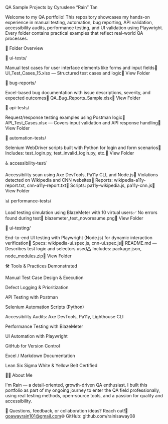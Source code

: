 QA Sample Projects by Cyruslene “Rain” Tan

Welcome to my QA portfolio! This repository showcases my hands-on experience in manual testing, automation, bug reporting, API validation, accessibility audits, performance testing, and UI validation using Playwright. Every folder contains practical examples that reflect real-world QA processes.

📁 Folder Overview

🧪 ui-tests/

Manual test cases for user interface elements like forms and input fields📄 UI_Test_Cases_15.xlsx — Structured test cases and logic🔗 View Folder

🔞 bug-reports/

Excel-based bug documentation with issue descriptions, severity, and expected outcomes📄 QA_Bug_Reports_Sample.xlsx🔗 View Folder

🔌 api-tests/

Request/response testing examples using Postman logic📄 API_Test_Cases.xlsx — Covers input validation and API response handling🔗 View Folder

🤖 automation-tests/

Selenium WebDriver scripts built with Python for login and form scenarios📄 Includes: test_login.py, test_invalid_login.py, etc.🔗 View Folder

♿ accessibility-test/

Accessibility scan using Axe DevTools, Pa11y CLI, and Node.js🧾 Violations detected on Wikipedia and CNN websites📄 Reports: wikipedia-a11y-report.txt, cnn-a11y-report.txt🔧 Scripts: pa11y-wikipedia.js, pa11y-cnn.js🔗 View Folder

📊 performance-tests/

Load testing simulation using BlazeMeter with 10 virtual users✅ No errors found during test📸 blazemeter_test_novoresume.png🔗 View Folder

🎯 ui-testing/

End-to-end UI testing with Playwright (Node.js) for dynamic interaction verification📄 Specs: wikipedia-ui.spec.js, cnn-ui.spec.js📝 README.md — Describes test logic and selectors used🛆 Includes: package.json, node_modules.zip🔗 View Folder

🛠 Tools & Practices Demonstrated

Manual Test Case Design & Execution

Defect Logging & Prioritization

API Testing with Postman

Selenium Automation Scripts (Python)

Accessibility Audits: Axe DevTools, Pa11y, Lighthouse CLI

Performance Testing with BlazeMeter

UI Automation with Playwright

GitHub for Version Control

Excel / Markdown Documentation

Lean Six Sigma White & Yellow Belt Certified

🙋‍♀️ About Me

I'm Rain — a detail-oriented, growth-driven QA enthusiast. I built this portfolio as part of my ongoing journey to enter the QA field professionally, using real testing methods, open-source tools, and a passion for quality and accessibility.

💬 Questions, feedback, or collaboration ideas? Reach out!📧 goawayrain101@gmail.com🌐 GitHub: github.com/rainisaway08

